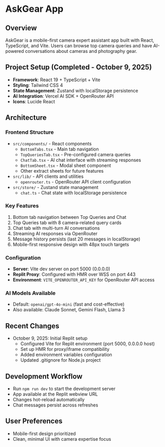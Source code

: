 # AskGear App

## Overview
AskGear is a mobile-first camera expert assistant app built with React, TypeScript, and Vite. Users can browse top camera queries and have AI-powered conversations about cameras and photography gear.

## Project Setup (Completed - October 9, 2025)
- **Framework**: React 19 + TypeScript + Vite
- **Styling**: Tailwind CSS 4
- **State Management**: Zustand with localStorage persistence
- **AI Integration**: Vercel AI SDK + OpenRouter API
- **Icons**: Lucide React

## Architecture

### Frontend Structure
- `src/components/` - React components
  - `BottomTabs.tsx` - Main tab navigation
  - `TopQueriesTab.tsx` - Pre-configured camera queries
  - `ChatTab.tsx` - AI chat interface with streaming responses
  - `BottomSheet.tsx` - Modal sheet component
  - Other extract sheets for future features
- `src/lib/` - API clients and utilities
  - `openrouter.ts` - OpenRouter API client configuration
- `src/store/` - Zustand state management
  - `chat.ts` - Chat state with localStorage persistence

### Key Features
1. Bottom tab navigation between Top Queries and Chat
2. Top Queries tab with 8 camera-related query cards
3. Chat tab with multi-turn AI conversations
4. Streaming AI responses via OpenRouter
5. Message history persists (last 20 messages in localStorage)
6. Mobile-first responsive design with 48px touch targets

### Configuration
- **Server**: Vite dev server on port 5000 (0.0.0.0)
- **Replit Proxy**: Configured with HMR over WSS on port 443
- **Environment**: `VITE_OPENROUTER_API_KEY` for OpenRouter API access

### AI Models Available
- Default: `openai/gpt-4o-mini` (fast and cost-effective)
- Also available: Claude Sonnet, Gemini Flash, Llama 3

## Recent Changes
- October 9, 2025: Initial Replit setup
  - Configured Vite for Replit environment (port 5000, 0.0.0.0 host)
  - Set up HMR for proxy/iframe compatibility
  - Added environment variables configuration
  - Updated .gitignore for Node.js project

## Development Workflow
- Run `npm run dev` to start the development server
- App available at the Replit webview URL
- Changes hot-reload automatically
- Chat messages persist across refreshes

## User Preferences
- Mobile-first design prioritized
- Clean, minimal UI with camera expertise focus
